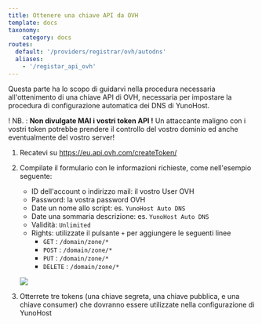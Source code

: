 ```yaml
---
title: Ottenere una chiave API da OVH
template: docs
taxonomy:
    category: docs
routes:
  default: '/providers/registrar/ovh/autodns'
  aliases:
    - '/registar_api_ovh'
---
```


Questa parte ha lo scopo di guidarvi nella procedura necessaria all'ottenimento di una chiave API di OVH, necessaria per impostare la procedura di configurazione automatica dei DNS di YunoHost.

! NB. : **Non divulgate MAI i vostri token API !** Un attaccante maligno con i vostri token potrebbe prendere il controllo del vostro dominio ed anche eventualmente del vostro server!

1. Recatevi su <https://eu.api.ovh.com/createToken/>

2. Compilate il formulario con le informazioni richieste, come nell'esempio seguente:

    - ID dell'account o indirizzo mail: il vostro User OVH
    - Password: la vostra password OVH
    - Date un nome allo script: es. `YunoHost Auto DNS`
    - Date una sommaria descrizione: es. `YunoHost Auto DNS`
    - Validità: `Unlimited`
    - Rights: utilizzate il pulsante `+` per aggiungere le seguenti linee
      - `GET` : `/domain/zone/*`
      - `POST` : `/domain/zone/*`
      - `PUT` : `/domain/zone/*`
      - `DELETE` : `/domain/zone/*`

    ![](/img/registrar_api_ovh_1.png?resize=800)

3. Otterrete tre tokens (una chiave segreta, una chiave pubblica, e una chiave consumer) che dovranno essere utilizzate nella configurazione di YunoHost
